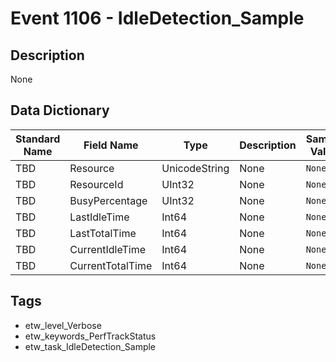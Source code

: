 # Event 1106 - IdleDetection_Sample

## Description
None

## Data Dictionary
|Standard Name|Field Name|Type|Description|Sample Value|
|---|---|---|---|---|
|TBD|Resource|UnicodeString|None|`None`|
|TBD|ResourceId|UInt32|None|`None`|
|TBD|BusyPercentage|UInt32|None|`None`|
|TBD|LastIdleTime|Int64|None|`None`|
|TBD|LastTotalTime|Int64|None|`None`|
|TBD|CurrentIdleTime|Int64|None|`None`|
|TBD|CurrentTotalTime|Int64|None|`None`|

## Tags
* etw_level_Verbose
* etw_keywords_PerfTrackStatus
* etw_task_IdleDetection_Sample